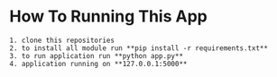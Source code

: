 # How To Running This App

```
1. clone this repositories
2. to install all module run **pip install -r requirements.txt**
3. to run application run **python app.py**
4. application running on **127.0.0.1:5000**
```
